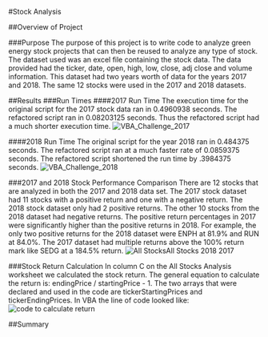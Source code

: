 #Stock Analysis 


##Overview of Project

###Purpose
	The purpose of this project is to write code to analyze green energy stock projects that can then be reused to analyze any type of stock. The dataset used was an excel file containing the stock data. The data provided had the ticker, date, open, high, low, close, adj close and volume information. This dataset had two years worth of data for the years 2017 and 2018. The same 12 stocks were used in the 2017 and 2018 datasets. 

##Results
###Run Times
####2017 Run Time
	The execution time for the original script for the 2017 stock data ran in 0.4960938 seconds. The refactored script ran in 0.08203125 seconds. Thus the refactored script had a much shorter execution time. 
![VBA_Challenge_2017](https://user-images.githubusercontent.com/111299372/195908973-7e2141ca-0252-4b00-a40c-5a386c36f8cd.png)

####2018 Run Time
	The original script for the year 2018 ran in 0.484375 seconds. The refactored script ran at a much faster rate of 0.0859375 seconds. The refactored script shortened the run time by .3984375 seconds. 
![VBA_Challenge_2018](https://user-images.githubusercontent.com/111299372/195908991-a65c6877-8bed-4d73-abb4-e8a7e00f80aa.png)

###2017 and 2018 Stock Performance Comparison
	There are 12 stocks that are analyzed in both the 2017 and 2018 data set. The 2017 stock dataset had 11 stocks with a positive return and one with a negative return. The 2018 stock dataset only had 2 positive returns. The other 10 stocks from the 2018 dataset had negative returns. The positive return percentages in 2017 were significantly higher than the positive returns in 2018. For example, the only two positive returns for the 2018 dataset were ENPH at 81.9% and RUN at 84.0%. The 2017 dataset had multiple returns above the 100% return mark like SEDG at a 184.5% return. 
![All Stocks![All Stocks 2018](https://user-images.githubusercontent.com/111299372/195909048-1c557f9f-c6f5-4d1f-bb42-4946855bac5a.png)
 2017](https://user-images.githubusercontent.com/111299372/195909008-6a005977-e1e6-4195-b6b2-642f3e0f1b8c.png)

###Stock Return Calculation
In column C on the All Stocks Analysis worksheet we calculated the stock return. The general equation to calculate the return is: endingPrice / startingPrice - 1. The two arrays that were declared and used in the code are tickerStartingPrices and tickerEndingPrices. In VBA the line of code looked like: 
![code to calculate return](https://user-images.githubusercontent.com/111299372/195909073-7e2d3b7e-51de-4996-b8d7-1b5debbd35c4.png)



##Summary 
